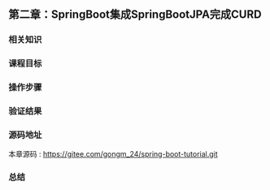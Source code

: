 第二章：SpringBoot集成SpringBootJPA完成CURD
---

### 相关知识

### 课程目标

### 操作步骤

### 验证结果

### 源码地址

本章源码 : <https://gitee.com/gongm_24/spring-boot-tutorial.git>

### 总结